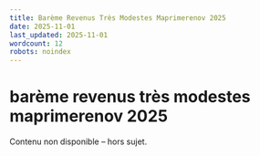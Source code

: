 ```yaml
---
title: Barème Revenus Très Modestes Maprimerenov 2025
date: 2025-11-01
last_updated: 2025-11-01
wordcount: 12
robots: noindex
---
```


# barème revenus très modestes maprimerenov 2025

Contenu non disponible – hors sujet.